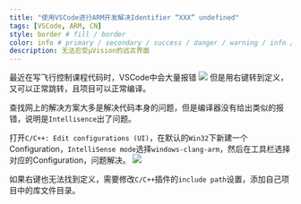 ```yaml
---
title: "使用VSCode进行ARM开发解决Identifier “XXX” undefined"
tags: [VSCode, ARM, CN]
style: border # fill / border
color: info # primary / secondary / success / danger / warning / info / light / dark
description: 无法忍受μVision的远古界面
---
```


最近在写飞行控制课程代码时，VSCode中会大量报错
![](https://lenjis.github.io/assets/images/Identifier_undefined.png)
但是用右键转到定义，又可以正常跳转，且项目可以正常编译。

查找网上的解决方案大多是解决代码本身的问题，但是编译器没有给出类似的报错，说明是`Intellisence`出了问题。

打开`C/C++: Edit configurations (UI)`，在默认的`Win32`下新建一个Configuration，`IntelliSense mode`选择`windows-clang-arm`，然后在工具栏选择对应的Configuration，问题解决。
![](https://lenjis.github.io/assets/images/configuration.png)

如果右键也无法找到定义，需要修改`C/C++`插件的`include path`设置，添加自己项目中的库文件目录。
